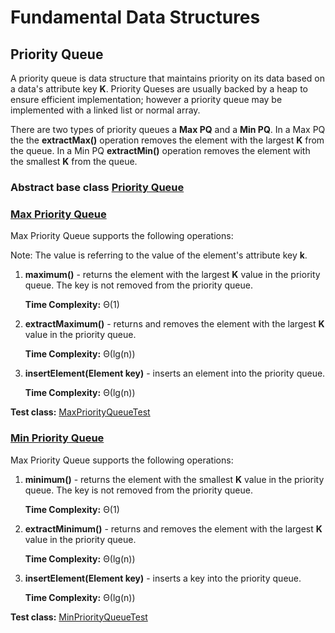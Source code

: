 # Fundamental Data Structures

## Priority Queue
A priority queue is data structure that maintains priority on its data based on a data's attribute key **K**. Priority Queses 
are usually backed by a heap to ensure efficient implementation; however a priority queue may be implemented with a 
linked list or normal array. 

There are two types of priority queues a **Max PQ** and a **Min PQ**. In a Max PQ the the **extractMax()** operation 
removes the element with the largest **K** from the queue. In a Min PQ **extractMin()** operation removes the element with
the smallest **K** from the queue.

### Abstract base class [Priority Queue](https://github.com/matthewddiaz/Data-Structures/blob/master/src/com/matthewddiaz/datastructures/priorityQueues/PriorityQueue.java)

### [Max Priority Queue](https://github.com/matthewddiaz/Data-Structures/blob/master/src/com/matthewddiaz/datastructures/priorityQueues/MaxPriorityQueue.java)
Max Priority Queue supports the following operations:

Note: The value is referring to the value of the element's attribute key **k**.

1) **maximum()** - returns the element with the largest **K** value in the priority queue. The key is not removed from the priority queue.

    **Time Complexity:** Θ(1)

2) **extractMaximum()** - returns and removes the element with the largest **K** value in the priority queue.
        
   **Time Complexity:** Θ(lg(n))
      
3) **insertElement(Element key)** - inserts an element into the priority queue.

    **Time Complexity:** Θ(lg(n))


**Test class:** [MaxPriorityQueueTest](https://github.com/matthewddiaz/Data-Structures/blob/master/test/com/matthewddiaz/datastructures/priorityQueues/MaxProrityQueueTest.java)


### [Min Priority Queue](https://github.com/matthewddiaz/Data-Structures/blob/master/src/com/matthewddiaz/datastructures/priorityQueues/MinPriorityQueue.java)
Max Priority Queue supports the following operations:

1) **minimum()** - returns the element with the smallest **K** value in the priority queue. The key is not removed from the priority queue.

    **Time Complexity:** Θ(1)

2) **extractMinimum()** - returns and removes the element with the largest **K** value in the priority queue.
        
   **Time Complexity:** Θ(lg(n))
      
3) **insertElement(Element key)** - inserts a key into the priority queue.

    **Time Complexity:** Θ(lg(n))
    
**Test class:** [MinPriorityQueueTest](https://github.com/matthewddiaz/Data-Structures/blob/master/test/com/matthewddiaz/datastructures/priorityQueues/MinProrityQueueTest.java)